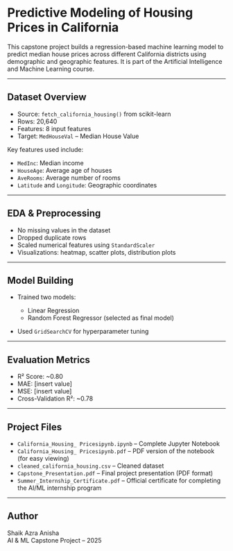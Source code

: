 # Predictive Modeling of Housing Prices in California

This capstone project builds a regression-based machine learning model to predict median house prices across different California districts using demographic and geographic features. It is part of the Artificial Intelligence and Machine Learning course.

---

## Dataset Overview

- Source: `fetch_california_housing()` from scikit-learn
- Rows: 20,640
- Features: 8 input features
- Target: `MedHouseVal` – Median House Value

Key features used include:
- `MedInc`: Median income
- `HouseAge`: Average age of houses
- `AveRooms`: Average number of rooms
- `Latitude` and `Longitude`: Geographic coordinates

---

## EDA & Preprocessing

- No missing values in the dataset
- Dropped duplicate rows
- Scaled numerical features using `StandardScaler`
- Visualizations: heatmap, scatter plots, distribution plots

---

## Model Building

- Trained two models:  
  - Linear Regression  
  - Random Forest Regressor (selected as final model)
  
- Used `GridSearchCV` for hyperparameter tuning

---

## Evaluation Metrics

- R² Score: ~0.80
- MAE: [insert value]
- MSE: [insert value]
- Cross-Validation R²: ~0.78

---

## Project Files

- `California_Housing_ Pricesipynb.ipynb` – Complete Jupyter Notebook
- `California_Housing_ Pricesipynb.pdf` – PDF version of the notebook (for easy viewing)
- `cleaned_california_housing.csv` – Cleaned dataset
- `Capstone_Presentation.pdf` – Final project presentation (PDF format)
- `Summer_Internship_Certificate.pdf` – Official certificate for completing the AI/ML internship program

---

## Author

Shaik Azra Anisha  
AI & ML Capstone Project – 2025
